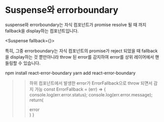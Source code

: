 # Suspense와 errorboundary

suspense와 errorboundary는 자식 컴포넌트가 promise resolve 될 때 까지
fallback을 display하는 컴포넌트입니다.

<Suspense fallback={<Loading />}>
<SomeComponent />
</Suspense>

특히, 그중 errorboundary는 자식 컴포넌트의 promise가 reject 되었을 때
fallback을 display하는 것 뿐만아니라 throw 된 error를 감지하여 error를 상위 레이어에서
핸들링할 수 있습니다.

npm install react-error-boundary
yarn add react-error-boundary

> > 하위 컴포넌트에서 발생한 error가 ErrorFallback으로 throw 되면서 감지 가능
> > const ErrorFallback = (err) => {
> > console.log(err.error.status);
> > console.log(err.error.message);
> > return(<div>error</div>)
> > }

<ErrorBoundary FallbackComponent={ErrorFallback}>
  <Error />
</ErrorBoundary>
